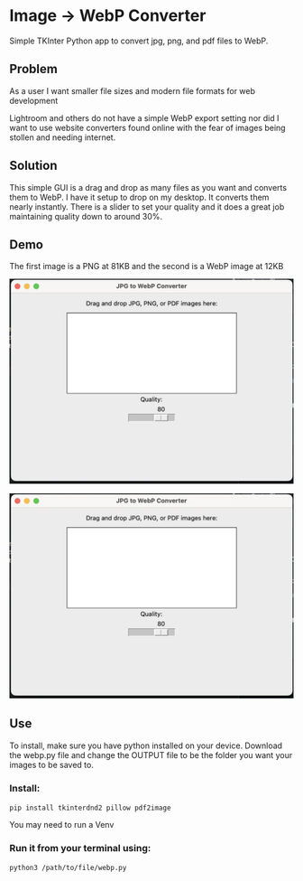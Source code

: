 # Image -> WebP Converter

Simple TKInter Python app to convert jpg, png, and pdf files to WebP. 

## Problem


As a user I want smaller file sizes and modern file formats for web development 

Lightroom and others do not have a simple WebP export setting nor did I want to use website converters found online with the fear of images being stollen and needing internet. 


## Solution

This simple GUI is a drag and drop as many files as you want and converts them to WebP. I have it setup to drop on my desktop. It converts them nearly instantly. There is a slider to set your quality and it does a great job maintaining quality down to around 30%. 

## Demo

The first image is a PNG at 81KB and the second is a WebP image at 12KB

![png](./images/demo.png)

![WebP](./images/demo.webp)

## Use

To install, make sure you have python installed on your device. Download the webp.py file and change the OUTPUT file to be the folder you want your images to be saved to. 

### Install: 
```
pip install tkinterdnd2 pillow pdf2image
```

You may need to run a Venv

### Run it from your terminal using:  

```
python3 /path/to/file/webp.py
```
